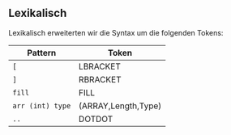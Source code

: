 
## Lexikalisch

Lexikalisch erweiterten wir die Syntax um die folgenden Tokens:

Pattern          | Token
-----------------|--------------------
`[`              | LBRACKET
`]`              | RBRACKET
`fill`           | FILL
`arr (int) type` | (ARRAY,Length,Type)
`..`             | DOTDOT
